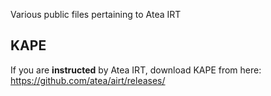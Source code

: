 Various public files pertaining to Atea IRT

## KAPE
If you are **instructed** by Atea IRT, download KAPE from here: https://github.com/atea/airt/releases/ 

